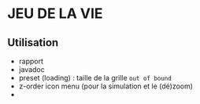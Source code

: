 # JEU DE LA VIE
## Utilisation
<!-- Faire une partie utilisation, pour montrer et expliquer le fonctionnement du logiciel -->


- rapport
- javadoc
- preset (loading) : taille de la grille `out of bound`
- z-order icon menu (pour la simulation et le (dé)zoom)
- 